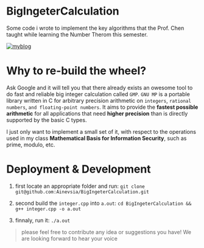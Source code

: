 # BigIngeterCalculation
Some code i wrote to implement the key algorithms that the Prof. Chen taught while learning the Number Therom this semester.

[![myblog](https://img.shields.io/badge/ainevsia-project-success.svg)](ainevsia.github.io)

# Why to re-build the wheel?

Ask Google and it will tell you that there already exists an owesome tool to do fast and reliable big integer calculation called `GMP`. `GNU MP` is a portable library written in C for arbitrary precision arithmetic on `integers`, `rational numbers`, `and floating-point numbers`. It aims to provide the **fastest possible arithmetic** for all applications that need **higher precision** than is directly supported by the basic C types.

I just only want to implement a small set of it, with respect to the operations used in my class **Mathematical Basis for Information Security**, such as prime, modulo, etc.

# Deployment & Development

1. first locate an appropriate folder and run:
`git clone git@github.com:Ainevsia/BigIngeterCalculation.git`

2. second build the `integer.cpp` into `a.out`:
`cd BigIngeterCalculation && g++ integer.cpp -o a.out`

3. finnaly, run it:
`./a.out`

> please feel free to contribute any idea or suggestions you have!
We are looking forward to hear your voice
